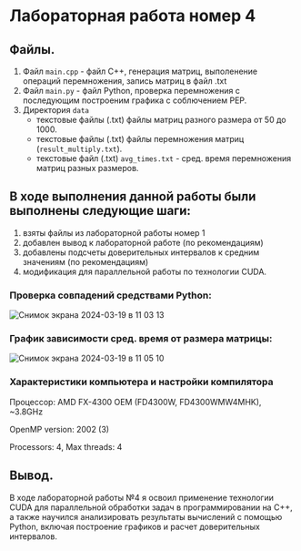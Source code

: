 # Лабораторная работа номер 4

## Файлы.

1. Файл `main.cpp` - файл C++, генерация матриц, выполенение операций перемножения, запись матриц в файл .txt
2. Файл `main.py` - файл Python, проверка перемножения с последующим построеним графика с соблючением PEP.
3. Директория `data`
    - текстовые файлы (.txt) файлы матриц разного размера от 50 до 1000.
    - текстовые файлы (.txt) файлы перемножения матриц (`result_multiply.txt`).
    - текстовые файл (.txt) `avg_times.txt` - сред. время перемножения матриц разных размеров.
        
## В ходе выполнения данной работы были выполнены следующие шаги:

1. взяты файлы из лабораторной работы номер 1
2. добавлен вывод к лабораторной работе (по рекомендациям)
3. добавлены подсчеты доверительных интервалов к средним значениям (по рекомендациям)
4. модификация для параллельной работы по технологии CUDA.

### Проверка совпадений средствами Python:
![Снимок экрана 2024-03-19 в 11 03 13](https://github.com/Santas7/pprog/assets/86359412/d4945270-8ee6-47ab-b5f8-85a557672022)


### График зависимости сред. время от размера матрицы:
![Снимок экрана 2024-03-19 в 11 05 10](https://github.com/Santas7/pprog/assets/86359412/fd4f52b5-d590-419a-9398-598d23f3d6a6)

### Характеристики компьютера и настройки компилятора
Процессор: AMD FX-4300 OEM (FD4300W, FD4300WMW4MHK), ~3.8GHz

OpenMP version: 2002 (3)

Processors: 4, Max threads: 4

## Вывод.
В ходе лабораторной работы №4 я освоил применение технологии CUDA для параллельной обработки задач в программировании на C++, а также научился анализировать результаты вычислений с помощью Python, включая построение графиков и расчет доверительных интервалов.





